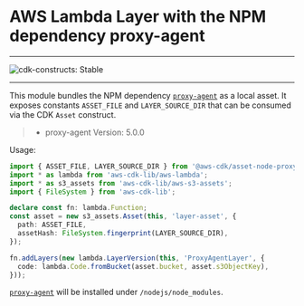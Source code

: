 # AWS Lambda Layer with the NPM dependency proxy-agent
<!--BEGIN STABILITY BANNER-->

---

![cdk-constructs: Stable](https://img.shields.io/badge/cdk--constructs-stable-success.svg?style=for-the-badge)

---

<!--END STABILITY BANNER-->

This module bundles the NPM dependency [`proxy-agent`](https://www.npmjs.com/package/proxy-agent)
as a local asset. It exposes constants `ASSET_FILE` and `LAYER_SOURCE_DIR` that can be consumed
via the CDK `Asset` construct.

> - proxy-agent Version: 5.0.0

Usage:

```ts
import { ASSET_FILE, LAYER_SOURCE_DIR } from '@aws-cdk/asset-node-proxy-agent';
import * as lambda from 'aws-cdk-lib/aws-lambda';
import * as s3_assets from 'aws-cdk-lib/aws-s3-assets';
import { FileSystem } from 'aws-cdk-lib';

declare const fn: lambda.Function;
const asset = new s3_assets.Asset(this, 'layer-asset', {
  path: ASSET_FILE,
  assetHash: FileSystem.fingerprint(LAYER_SOURCE_DIR),
});

fn.addLayers(new lambda.LayerVersion(this, 'ProxyAgentLayer', {
  code: lambda.Code.fromBucket(asset.bucket, asset.s3ObjectKey),
}));
```

[`proxy-agent`](https://www.npmjs.com/package/proxy-agent) will be installed under `/nodejs/node_modules`.
